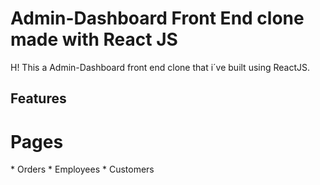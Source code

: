 # Admin-Dashboard Front End clone made with React JS
H! This a Admin-Dashboard front end clone that i´ve built using ReactJS.  

## Features
<h1>Pages</h1>
* Orders
* Employees
* Customers
